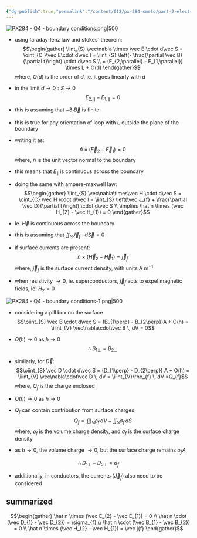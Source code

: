 ```yaml
---
{"dg-publish":true,"permalink":"/content/012/px-284-smeto/part-2-electromagnetic-theory/q-maxwell-s-equations-in-matter/px-284-q4-boundary-conditions/","noteIcon":"1","created":"2025-02-27T15:11:21.337+00:00","updated":"2025-03-10T13:06:27.385+00:00"}
---
```


![PX284 - Q4 - boundary conditions.png|500](/img/user/pics/PX284%20-%20Q4%20-%20boundary%20conditions.png)

- using faraday-lenz law and stokes' theorem:
$$\begin{gather}
\iint_{S} \vec\nabla \times \vec E \cdot d\vec S = \oint_{C }\vec E\cdot d\vec l = \iint_{S} \left(- \frac{\partial \vec B}{\partial t}\right) \cdot d\vec S \\
= (E_{2,\parallel} - E_{1,\parallel}) \times L + O(d)
\end{gather}$$
where, $O(d)$ is the order of $d$, ie. it goes linearly with $d$

- in the limit $d\to 0: S \to 0$
$$E_{2,\parallel} - E_{1,\parallel} = 0$$
- this is assuming that $-\partial_{t}\vec B$ is finite
- this is true for any orientation of loop with $L$ outside the plane of the boundary
- writing it as: 
$$\hat n \times (\vec E_{2} - \vec E_{1}) = 0$$
	where, $\hat n$ is the unit vector normal to the boundary
- this means that $E_\parallel$ is continuous across the boundary

- doing the same with ampere-maxwell law:
$$\begin{gather}
\iint_{S} \vec\nabla\times\vec H \cdot d\vec S  = \oint_{C}  \vec H \cdot d\vec l = \iint_{S} \left(\vec J_{f} + \frac{\partial \vec D}{\partial t}\right) \cdot d\vec S \\
\implies \hat n \times (\vec H_{2} - \vec H_{1}) = 0
\end{gather}$$
- ie. $\vec H$ is continuous across the boundary
- this is assuming that $\iint_{S} \vec J_{f} \cdot d\vec S = 0$
- if surface currents are present:
$$\hat n \times (\vec H_{2}  - \vec H_{1}) = \vec j_{f} $$
	where, $\vec j_{f}$ is the surface current density, with units A m$^{-1}$

- when resistivity $\to 0$, ie. superconductors, $\vec j_f$ acts to expel magnetic fields, ie: $H_{2} = 0$

![PX284 - Q4 - boundary conditions-1.png|500](/img/user/pics/PX284%20-%20Q4%20-%20boundary%20conditions-1.png)
$\newcommand{\oiint}{\subset\!\supset \!\!\!\!\!\!\!\!\!\!\iint}$
- considering a pill box on the surface
$$\oiint_{S} \vec B \cdot d\vec S = (B_{1\perp} - B_{2\perp})A + O(h) = \iiint_{V} \vec\nabla\cdot\vec B \, dV = 0$$
- $O(h) \to 0$ as $h\to0$
$$\therefore B_{1\perp} = B_{2\perp}$$
- similarly, for $\vec D:$
$$\oiint_{S} \vec D \cdot d\vec S  = (D_{1\perp} - D_{2\perp}) A + O(h) = \iiint_{V} \vec\nabla\cdot\vec  D \, dV = \iiint_{V}\rho_{f} \, dV =Q_{f}$$
	where, $Q_{f}$ is the charge enclosed
- $O(h) \to 0$ as $h\to0$
- $Q_f$ can contain contribution from surface charges
$$Q_{f} = \iiint_{V} \rho_{f} \, dV + \iint_{S} \sigma_{f}\,dS$$
	where, $\rho_{f}$ is the volume charge density, and $\sigma_{f}$ is the surface charge density

- as $h \to 0$, the volume charge $\to 0$, but the surface charge remains $\sigma_{f}A$

$$\therefore D_{1\perp} - D_{2\perp} = \sigma_{f}$$

- additionally, in conductors, the currents ($\vec J_{f}$) also need to be considered
## summarized
$$\begin{gather}
\hat n \times (\vec E_{2} - \vec E_{1}) = 0 \\
\hat n \cdot (\vec D_{1} - \vec D_{2}) = \sigma_{f} \\
\hat n \cdot (\vec B_{1} - \vec B_{2}) = 0 \\
\hat n \times (\vec H_{2} - \vec H_{1}) = \vec j{f} 
\end{gather}$$
